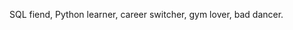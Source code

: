 SQL fiend, Python learner, career switcher, gym lover, bad dancer.

<!---
zoerthomas/zoerthomas is a ✨ special ✨ repository because its `README.md` (this file) appears on your GitHub profile.
You can click the Preview link to take a look at your changes.
--->

